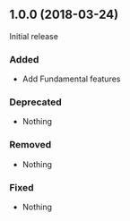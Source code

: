 ## 1.0.0 (2018-03-24)

Initial release

### Added

- Add Fundamental features

### Deprecated

- Nothing

### Removed

- Nothing

### Fixed

- Nothing
